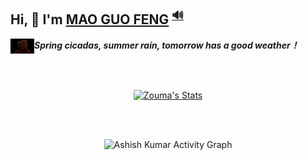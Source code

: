 ## Hi, 👋  I'm <a href="https://mao0824.github.io/" target="_blank">MAO GUO FENG</a> <sup><a href="https://github.com/Charmve/Charmve/blob/master/OctoCharmve/pronounce.m4a?raw=true" title="pronunciation">🔊</a></sup>

<img align="left" alt="GIF" src="https://raw.githubusercontent.com/mao0824/pictureBed/master/Company/20220303132018.gif" width="38" title="Say HI"> <em><b>Spring cicadas, summer rain, tomorrow has a good weather！</b></em>

<br></br>
<p align="center">
  <a href="https://github.com/mao0824" class="rich-diff-level-one">
    <img src="https://github-readme-stats.vercel.app/api?username=mao0824&show_icons=true&hide=prs&count_private=true&title_color=333&text_color=777" alt="Zouma's Stats" >
  </a>
</p>

<br></br>
<p align="center">
<img alt="Ashish Kumar Activity Graph" src="https://activity-graph.herokuapp.com/graph?username=mao0824&bg_color=F8F8FF&color=777&line=7B68EE&point=3B3B3B&hide_border=true"/>
</p>
